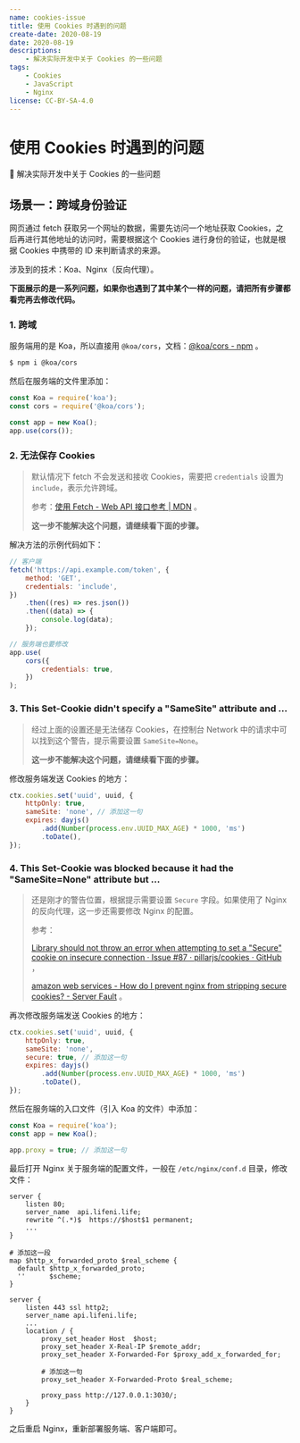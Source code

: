 ```yaml
---
name: cookies-issue
title: 使用 Cookies 时遇到的问题
create-date: 2020-08-19
date: 2020-08-19
descriptions:
    - 解决实际开发中关于 Cookies 的一些问题
tags:
    - Cookies
    - JavaScript
    - Nginx
license: CC-BY-SA-4.0
---
```


# 使用 Cookies 时遇到的问题

📌 解决实际开发中关于 Cookies 的一些问题

## 场景一：跨域身份验证

网页通过 fetch 获取另一个网址的数据，需要先访问一个地址获取 Cookies，之后再进行其他地址的访问时，需要根据这个 Cookies 进行身份的验证，也就是根据 Cookies 中携带的 ID 来判断请求的来源。

涉及到的技术：Koa、Nginx（反向代理）。

**下面展示的是一系列问题，如果你也遇到了其中某个一样的问题，请把所有步骤都看完再去修改代码。**

### 1. 跨域

服务端用的是 Koa，所以直接用 `@koa/cors`，文档：[@koa/cors - npm](https://www.npmjs.com/package/@koa/cors) 。

```bash
$ npm i @koa/cors
```

然后在服务端的文件里添加：

```js
const Koa = require('koa');
const cors = require('@koa/cors');

const app = new Koa();
app.use(cors());
```

### 2. 无法保存 Cookies

> 默认情况下 fetch 不会发送和接收 Cookies，需要把 `credentials` 设置为 `include`，表示允许跨域。
>
> 参考：[使用 Fetch - Web API 接口参考 | MDN](https://developer.mozilla.org/zh-CN/docs/Web/API/Fetch_API/Using_Fetch) 。
>
> **这一步不能解决这个问题，请继续看下面的步骤。**

解决方法的示例代码如下：

```js
// 客户端
fetch('https://api.example.com/token', {
    method: 'GET',
    credentials: 'include',
})
    .then((res) => res.json())
    .then((data) => {
        console.log(data);
    });
```

```js
// 服务端也要修改
app.use(
    cors({
        credentials: true,
    })
);
```

### 3. This Set-Cookie didn't specify a "SameSite" attribute and ...

> 经过上面的设置还是无法储存 Cookies，在控制台 Network 中的请求中可以找到这个警告，提示需要设置 `SameSite=None`。
>
> **这一步不能解决这个问题，请继续看下面的步骤。**

修改服务端发送 Cookies 的地方：

```js
ctx.cookies.set('uuid', uuid, {
    httpOnly: true,
    sameSite: 'none', // 添加这一句
    expires: dayjs()
        .add(Number(process.env.UUID_MAX_AGE) * 1000, 'ms')
        .toDate(),
});
```

### 4. This Set-Cookie was blocked because it had the "SameSite=None" attribute but ...

> 还是刚才的警告位置，根据提示需要设置 `Secure` 字段。如果使用了 Nginx 的反向代理，这一步还需要修改 Nginx 的配置。
>
> 参考：
>
> [Library should not throw an error when attempting to set a "Secure" cookie on insecure connection · Issue #87 · pillarjs/cookies · GitHub](https://github.com/pillarjs/cookies/issues/87) ，
>
> [amazon web services - How do I prevent nginx from stripping secure cookies? - Server Fault](https://serverfault.com/questions/797129/how-do-i-prevent-nginx-from-stripping-secure-cookies) 。

再次修改服务端发送 Cookies 的地方：

```js
ctx.cookies.set('uuid', uuid, {
    httpOnly: true,
    sameSite: 'none',
    secure: true, // 添加这一句
    expires: dayjs()
        .add(Number(process.env.UUID_MAX_AGE) * 1000, 'ms')
        .toDate(),
});
```

然后在服务端的入口文件（引入 Koa 的文件）中添加：

```js
const Koa = require('koa');
const app = new Koa();

app.proxy = true; // 添加这一句
```

最后打开 Nginx 关于服务端的配置文件，一般在 `/etc/nginx/conf.d` 目录，修改文件：

```nginx
server {
    listen 80;
    server_name  api.lifeni.life;
    rewrite ^(.*)$  https://$host$1 permanent;
    ...
}

# 添加这一段
map $http_x_forwarded_proto $real_scheme {
  default $http_x_forwarded_proto;
  ''      $scheme;
}

server {
    listen 443 ssl http2;
    server_name api.lifeni.life;
    ...
    location / {
        proxy_set_header Host  $host;
        proxy_set_header X-Real-IP $remote_addr;
        proxy_set_header X-Forwarded-For $proxy_add_x_forwarded_for;

        # 添加这一句
        proxy_set_header X-Forwarded-Proto $real_scheme;

        proxy_pass http://127.0.0.1:3030/;
    }
}
```

之后重启 Nginx，重新部署服务端、客户端即可。
